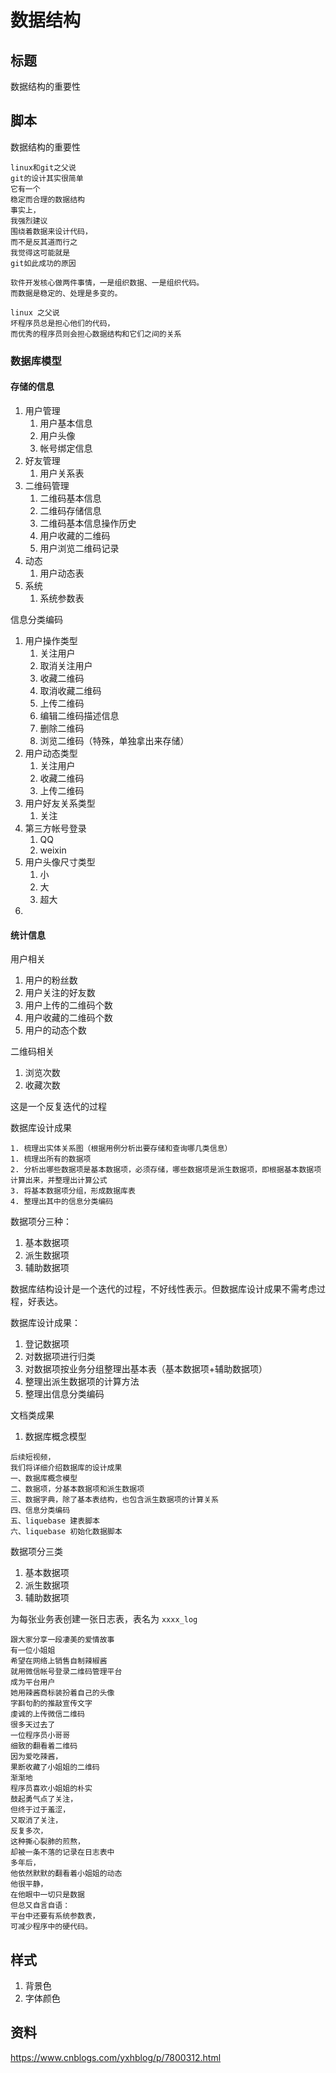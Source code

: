 # 数据结构

## 标题

数据结构的重要性

## 脚本

数据结构的重要性

```
linux和git之父说
git的设计其实很简单
它有一个
稳定而合理的数据结构
事实上，
我强烈建议
围绕着数据来设计代码，
而不是反其道而行之
我觉得这可能就是
git如此成功的原因
```
```
软件开发核心做两件事情，一是组织数据、一是组织代码。
而数据是稳定的、处理是多变的。

linux 之父说
坏程序员总是担心他们的代码，
而优秀的程序员则会担心数据结构和它们之间的关系
```


### 数据库模型

#### 存储的信息

1. 用户管理
    1. 用户基本信息
    2. 用户头像
    3. 帐号绑定信息
2. 好友管理
    1. 用户关系表
3. 二维码管理
    1. 二维码基本信息
    2. 二维码存储信息
    3. 二维码基本信息操作历史
    4. 用户收藏的二维码
    5. 用户浏览二维码记录
4. 动态
    1. 用户动态表
5. 系统
    1. 系统参数表


信息分类编码

1. 用户操作类型
    1. 关注用户
    2. 取消关注用户
    3. 收藏二维码
    4. 取消收藏二维码
    5. 上传二维码
    6. 编辑二维码描述信息
    7. 删除二维码
    8. 浏览二维码（特殊，单独拿出来存储）
2. 用户动态类型
    1. 关注用户
    2. 收藏二维码
    3. 上传二维码
3. 用户好友关系类型
    1. 关注
4. 第三方帐号登录
    1. QQ
    2. weixin
5. 用户头像尺寸类型
    1. 小
    2. 大
    3. 超大
6. 

#### 统计信息

用户相关

1. 用户的粉丝数
2. 用户关注的好友数
3. 用户上传的二维码个数
4. 用户收藏的二维码个数
5. 用户的动态个数

二维码相关

1. 浏览次数
2. 收藏次数

这是一个反复迭代的过程

数据库设计成果
```
1. 梳理出实体关系图（根据用例分析出要存储和查询哪几类信息）
1. 梳理出所有的数据项
2. 分析出哪些数据项是基本数据项，必须存储，哪些数据项是派生数据项，即根据基本数据项计算出来，并整理出计算公式
3. 将基本数据项分组，形成数据库表
4. 整理出其中的信息分类编码
```

数据项分三种：
1. 基本数据项
2. 派生数据项
3. 辅助数据项

数据库结构设计是一个迭代的过程，不好线性表示。但数据库设计成果不需考虑过程，好表达。

数据库设计成果：
1. 登记数据项
2. 对数据项进行归类
3. 对数据项按业务分组整理出基本表（基本数据项+辅助数据项）
4. 整理出派生数据项的计算方法
5. 整理出信息分类编码

文档类成果
1. 数据库概念模型

```
后续短视频，
我们将详细介绍数据库的设计成果
一、数据库概念模型
二、数据项，分基本数据项和派生数据项
三、数据字典，除了基本表结构，也包含派生数据项的计算关系
四、信息分类编码
五、liquebase 建表脚本
六、liquebase 初始化数据脚本
```

数据项分三类
1. 基本数据项
2. 派生数据项
3. 辅助数据项


为每张业务表创建一张日志表，表名为 `xxxx_log`


```
跟大家分享一段凄美的爱情故事
有一位小姐姐
希望在网络上销售自制辣椒酱
就用微信帐号登录二维码管理平台
成为平台用户
她用辣酱商标装扮着自己的头像
字斟句酌的推敲宣传文字
虔诚的上传微信二维码
很多天过去了
一位程序员小哥哥
细致的翻看着二维码
因为爱吃辣酱，
果断收藏了小姐姐的二维码
渐渐地
程序员喜欢小姐姐的朴实
鼓起勇气点了关注，
但终于过于羞涩，
又取消了关注，
反复多次，
这种撕心裂肺的煎熬，
却被一条不落的记录在日志表中
多年后，
他依然默默的翻看着小姐姐的动态
他很平静，
在他眼中一切只是数据
但总又自言自语：
平台中还要有系统参数表，
可减少程序中的硬代码。
```

## 样式

1. 背景色
2. 字体颜色

## 资料

https://www.cnblogs.com/yxhblog/p/7800312.html